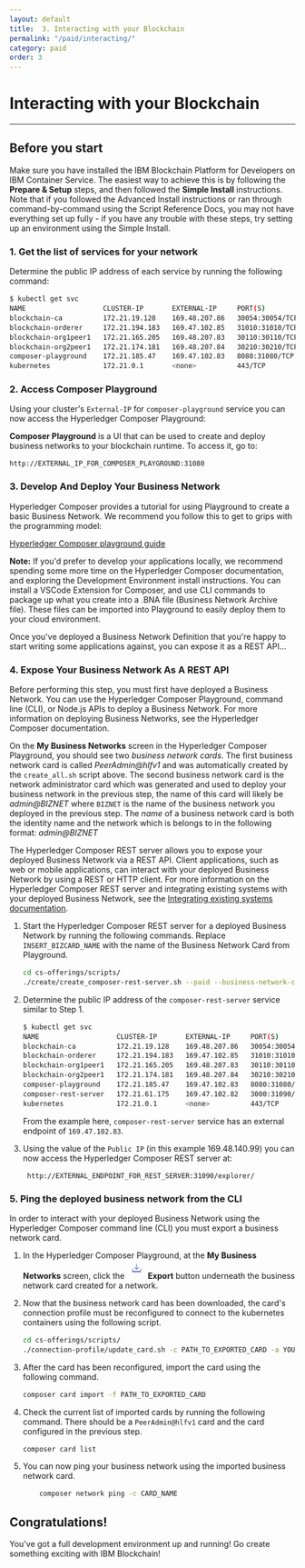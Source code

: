 ```yaml
---
layout: default
title:  3. Interacting with your Blockchain
permalink: "/paid/interacting/"
category: paid
order: 3
---
```


# Interacting with your Blockchain
* * *

## Before you start
Make sure you have installed the IBM Blockchain Platform for Developers on IBM Container Service.  The easiest way to achieve this is by following the  **Prepare & Setup** steps, and then followed the **Simple Install** instructions.  Note that if you followed the Advanced Install instructions or ran through command-by-command using the Script Reference Docs, you may not have everything set up fully - if you have any trouble with these steps, try setting up an environment using the Simple Install.

### 1. Get the list of services for your network

Determine the public IP address of each service by running the following command:

```bash
$ kubectl get svc
NAME                   CLUSTER-IP       EXTERNAL-IP     PORT(S)                           AGE
blockchain-ca          172.21.19.128    169.48.207.86   30054:30054/TCP                   4m
blockchain-orderer     172.21.194.183   169.47.102.85   31010:31010/TCP                   4m
blockchain-org1peer1   172.21.165.205   169.48.207.83   30110:30110/TCP,30111:30111/TCP   4m
blockchain-org2peer1   172.21.174.181   169.48.207.84   30210:30210/TCP,30211:30211/TCP   4m
composer-playground    172.21.185.47    169.47.102.83   8080:31080/TCP                    2m
kubernetes             172.21.0.1       <none>          443/TCP                           3d
```

### 2. Access Composer Playground

Using your cluster's `External-IP` for `composer-playground` service you can now access the Hyperledger Composer Playground:

**Composer Playground** is a UI that can be used to create and deploy business networks to your blockchain runtime.  To access it, go to:
```
http://EXTERNAL_IP_FOR_COMPOSER_PLAYGROUND:31080
```

### 3. Develop And Deploy Your Business Network

Hyperledger Composer provides a tutorial for using Playground to create a basic Business Network.  We recommend you follow this to get to grips with the programming model:

[Hyperledger Composer playground guide](https://hyperledger.github.io/composer/tutorials/playground-guide.html)

**Note:** If you'd prefer to develop your applications locally, we recommend spending some more time on the Hyperledger Composer documentation, and exploring the Development Environment install instructions.  You can install a VSCode Extension for Composer, and use CLI commands to package up what you create into a .BNA file (Business Network Archive file).  These files can be imported into Playground to easily deploy them to your cloud environment.

Once you've deployed a Business Network Definition that you're happy to start writing some applications against, you can expose it as a REST API...

### 4. Expose Your Business Network As A REST API

Before performing this step, you must first have deployed a Business Network. You can use the Hyperledger Composer Playground, command line (CLI), or Node.js APIs to deploy a Business Network. For more information on deploying Business Networks, see the Hyperledger Composer documentation.

On the **My Business Networks** screen in the Hyperledger Composer Playground, you should see two _business network cards_. The first business network card is called _PeerAdmin@hlfv1_ and was automatically created by the `create_all.sh` script above. The second business network card is the network administrator card which was generated and used to deploy your business network in the previous step, the name of this card will likely be _admin@BIZNET_ where `BIZNET` is the name of the business network you deployed in the previous step. The _name_ of a business network card is both the identity name and the network which is belongs to in the following format: _admin@BIZNET_

The Hyperledger Composer REST server allows you to expose your deployed Business Network via a REST API. Client applications, such as web or mobile applications, can interact with your deployed Business Network by using a REST or HTTP client. For more information on the Hyperledger Composer REST server and integrating existing systems with your deployed Business Network, see the [Integrating existing systems documentation](https://hyperledger.github.io/composer/integrating/integrating-index.html).

1. Start the Hyperledger Composer REST server for a deployed Business Network by running the following commands. Replace `INSERT_BIZCARD_NAME` with the name of the Business Network Card from Playground.

    ```bash
    cd cs-offerings/scripts/
    ./create/create_composer-rest-server.sh --paid --business-network-card INSERT_BIZCARD_NAME
    ```

2. Determine the public IP address of the `composer-rest-server` service similar to Step 1.

    ```bash
    $ kubectl get svc
    NAME                   CLUSTER-IP       EXTERNAL-IP     PORT(S)                           AGE
    blockchain-ca          172.21.19.128    169.48.207.86   30054:30054/TCP                   16m
    blockchain-orderer     172.21.194.183   169.47.102.85   31010:31010/TCP                   16m
    blockchain-org1peer1   172.21.165.205   169.48.207.83   30110:30110/TCP,30111:30111/TCP   16m
    blockchain-org2peer1   172.21.174.181   169.48.207.84   30210:30210/TCP,30211:30211/TCP   16m
    composer-playground    172.21.185.47    169.47.102.83   8080:31080/TCP                    14m
    composer-rest-server   172.21.61.175    169.47.102.82   3000:31090/TCP                    4m
    kubernetes             172.21.0.1       <none>          443/TCP                           3d
    ```
    From the example here, `composer-rest-server` service has an external endpoint of `169.47.102.83`.

3. Using the value of the `Public IP` (in this example 169.48.140.99) you can now access the Hyperledger Composer REST server at:

		http://EXTERNAL_ENDPOINT_FOR_REST_SERVER:31090/explorer/

### 5. Ping the deployed business network from the CLI

In order to interact with your deployed Business Network using the Hyperledger Composer command line (CLI) you must export a business network card.

1. In the Hyperledger Composer Playground, at the **My Business Networks** screen, click the ![Export](../assets/Export-Button.png) **Export** button underneath the business network card created for a network.

2. Now that the business network card has been downloaded, the card's connection profile must be reconfigured to connect to the kubernetes containers using the following script.

    ```bash
    cd cs-offerings/scripts/
    ./connection-profile/update_card.sh -c PATH_TO_EXPORTED_CARD -a YOUR_PUBLIC_IP_HERE
    ```

3. After the card has been reconfigured, import the card using the following command.

    ```bash
    composer card import -f PATH_TO_EXPORTED_CARD
    ```

4. Check the current list of imported cards by running the following command. There should be a `PeerAdmin@hlfv1` card and the card configured in the previous step.

    ```bash
    composer card list
    ```

5. You can now ping your business network using the imported business network card.

    ```bash
		composer network ping -c CARD_NAME
    ```

## Congratulations!
You've got a full development environment up and running!  Go create something exciting with IBM Blockchain!
